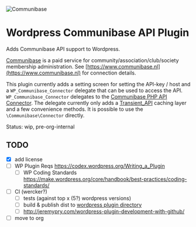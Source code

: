 ![Communibase](https://www.communibase.nl/img/siteLogo.png "Communibase")

# Wordpress Communibase API Plugin

Adds Communibase API support to Wordpress.

[Communibase](https://www.communibase.nl) is a paid service for community/association/club/society membership administration. See [https://www.communibase.nl](https://www.communibase.nl) for connection details.

This plugin currently adds a setting screen for setting the API-key / host and a `WP_Communibase_Connector` delegate that can be used to access the API.
`WP_Communibase_Connector` delegates to the [Communibase PHP API Connector](https://github.com/kingsquare/communibase-connector-php). The delegate currently only adds a [Transient_API](https://codex.wordpress.org/Transients_API) caching layer and a few convenience methods. It is possible to use the `\Communibase\Connector` directly.

Status: wip, pre-org-internal

## TODO

 - [x] add license
 - [ ] WP Plugin Reqs https://codex.wordpress.org/Writing_a_Plugin
    - [ ] WP Coding Standards https://make.wordpress.org/core/handbook/best-practices/coding-standards/
 - [ ] CI (wercker?)
   - [ ] tests (against top x (5?) wordpress versions)
   - [ ] build & publish dist to [wordpress plugin directory](https://wordpress.org/plugins/developers/add/)
    - [ ] http://jeremypry.com/wordpress-plugin-development-with-github/
 - [ ] move to org
